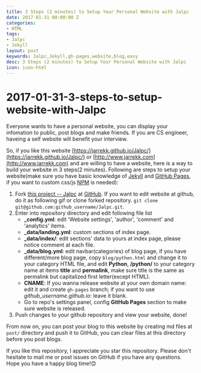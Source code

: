 ```yaml
---
title: 3 Steps (2 minutes) to Setup Your Personal Website with Jalpc
date: 2017-01-31 00:00:00 Z
categories:
- HTML
tags:
- Jalpc
- Jekyll
layout: post
keywords: Jalpc,Jekyll,gh-pages,website,blog,easy
desc: 3 Steps (2 minutes) to Setup Your Personal Website with Jalpc
icon: icon-html
---
```


# 2017-01-31-3-steps-to-setup-website-with-Jalpc

Everyone wants to have a personal website, you can display your infomation to public, post blogs and make friends. If you are CS engineer, haveing a self website will benefit your interview.

So, if you like this website [https://jarrekk.github.io/Jalpc/](https://jarrekk.github.io/Jalpc/) or [http://www.jarrekk.com](http://www.jarrekk.com) and are willing to have a website, here is a way to build your website in 3 steps\(2 minutes\). Following are steps to setup your website\(make sure you have basic knowledge of [Jekyll](https://jekyllrb.com/) and [GitHub Pages](https://pages.github.com/), if you want to custom css/js [NPM](https://github.com/npm/npm) is needed\):

1. Fork [this project -- Jalpc](https://github.com/jarrekk/Jalpc) at [GitHub](https://github.com). If you want to edit website at github, do it as following gif or clone forked repository. `git clone git@github.com:github_username/Jalpc.git`.
2. Enter into repository directory and edit following file list
   * **\_config.yml**: edit 'Website settings', 'author', 'comment' and 'analytics' items.
   * **\_data/landing.yml**: custom sections of index page.
   * **\_data/index/**: edit sections' data to yours at index page, please notice comment at each file.
   * **\_data/blog.yml**: edit navbar\(categories\) of blog page, if you have different/more blog page, copy `blog/python.html` and change it to your category HTML file, and edit **Python**, **/python/** to your category name at items **title** and **permalink**, make sure title is the same as permalink but capitalized first letter\(except HTML\).
   * **CNAME**: If you wanna release website at your own domain name: edit it and create `gh-pages` branch; if you want to use _github\_username.github.io_: leave it blank.
   * Go to repo's settings panel, config **GitHub Pages** section to make sure website is released.
3. Push changes to your github repository and view your website, done!

From now on, you can post your blog to this website by creating md files at `post/` directory and push it to GitHub, you can clear files at this directory before you post blogs.

If you like this repository, I appreciate you star this repository. Please don't hesitate to mail me or post issues on GitHub if you have any questions. Hope you have a happy blog time!😊

